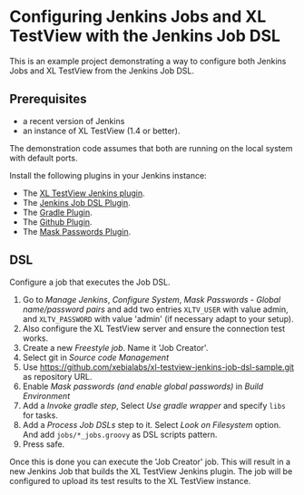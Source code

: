 # Configuring Jenkins Jobs and XL TestView with the Jenkins Job DSL 

This is an example project demonstrating a way to configure both Jenkins Jobs and XL TestView from the Jenkins Job DSL.

## Prerequisites

* a recent version of Jenkins
* an instance of XL TestView (1.4 or better).

The demonstration code assumes that both are running on the local system with default ports.

Install the following plugins in your Jenkins instance:

* The [XL TestView Jenkins plugin](https://wiki.jenkins-ci.org/display/JENKINS/XL+TestView+Plugin).
* The [Jenkins Job DSL Plugin](https://wiki.jenkins-ci.org/display/JENKINS/Job+DSL+Plugin).
* The [Gradle Plugin](https://wiki.jenkins-ci.org/display/JENKINS/Gradle+Plugin).
* The [Github Plugin](https://wiki.jenkins-ci.org/display/JENKINS/GitHub+Plugin).
* The [Mask Passwords Plugin](https://wiki.jenkins-ci.org/display/JENKINS/Mask+Passwords+Plugin).

## DSL

Configure a job that executes the Job DSL.

1. Go to *Manage Jenkins*, *Configure System*, *Mask Passwords - Global name/password pairs* and add two entries `XLTV_USER` with value admin, and `XLTV_PASSWORD` with value 'admin' (if necessary adapt to your setup).
2. Also configure the XL TestView server and ensure the connection test works.
2. Create a new *Freestyle job*. Name it 'Job Creator'.
3. Select git in *Source code Management*
4. Use https://github.com/xebialabs/xl-testview-jenkins-job-dsl-sample.git as repository URL.
5. Enable *Mask passwords (and enable global passwords)* in *Build Environment*
6. Add a *Invoke gradle step*, Select *Use gradle wrapper* and specify `libs` for tasks.
7. Add a *Process Job DSLs* step to it. Select *Look on Filesystem* option. And add `jobs/*_jobs.groovy` as DSL scripts pattern. 
8. Press safe.

Once this is done you can execute the 'Job Creator' job. This will result in a new Jenkins Job that builds the XL TestView Jenkins plugin. The job will be configured to upload its test results to the XL TestView instance.
